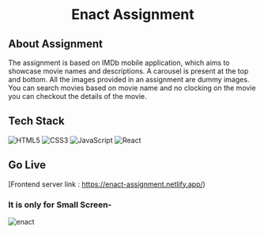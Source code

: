 
# <h1 align="center">Enact Assignment</h1>

## About Assignment
The assignment is based on IMDb mobile application, which aims to showcase movie names and descriptions. A carousel is present at the top and bottom. All the images provided in an assignment are dummy images. You can search movies based on movie name and no clocking on the movie you can checkout the details of the movie.

## Tech Stack

![HTML5](https://img.shields.io/badge/html5-%23E34F26.svg?style=for-the-badge&logo=html5&logoColor=white)
![CSS3](https://img.shields.io/badge/css3-%231572B6.svg?style=for-the-badge&logo=css3&logoColor=white)
![JavaScript](https://img.shields.io/badge/javascript-%23323330.svg?style=for-the-badge&logo=javascript&logoColor=%23F7DF1E)
![React](https://img.shields.io/badge/React-20232A?style=for-the-badge&logo=react&logoColor=61DAFB)

## Go Live
[Frontend server link : https://enact-assignment.netlify.app/)

### It is only for Small Screen-

![enact](https://github.com/123bhagesh/enact_assignment/assets/99644302/dc240940-4709-48bb-a610-2423209ba771)

